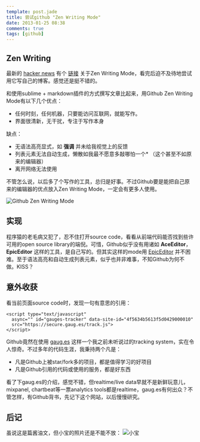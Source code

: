 ```yaml
---
template: post.jade
title: 尝试github "Zen Writing Mode"
date: 2013-01-25 08:38
comments: true
tags: [github]
---
```


## Zen Writing

最新的 [hacker news](http://news.ycombinator.com) 有个 [链接](https://github.com/blog/1379-zen-writing-mode) 关于Zen Writing Mode，看完后迫不及待地尝试用它写自己的博客。感觉还是挺不错的。

和使用sublime + markdown插件的方式撰写文章比起来，用Github Zen Writing Mode有以下几个优点：

* 任何时刻，任何机器，只要能访问互联网，就能写作。
* 界面很清新，无干扰，专注于写作本身

缺点：

* 无语法高亮显式，如 __强调__ 并未给我视觉上的反馈
* 列表元素无法自动生成，懒散如我最不愿意多敲哪怕一个* （这个甚至不如原来的编辑器）
* 离开网络无法使用

不管怎么说，以后多了个写作的工具，总归是好事。不过Github要是能把自己原来的编辑器的优点放入Zen Writing Mode，一定会有更多人使用。

![Github Zen Writing Mode](/assets/img/snapshots/zenwriting.jpg)

<!--more-->

## 实现
程序猿的老毛病又犯了，忍不住打开source code，看看从前端代码能否找到些许可用的open source library的端倪。可惜，Github似乎没有用诸如 **AceEditor**，**EpicEditor** 这样的工具，是自己写的。但其实这样的mode用 [EpicEditor](http://oscargodson.github.com/EpicEditor/) 并不困难。至于语法高亮和自动生成列表元素，似乎也并非难事，不知Github为何不做。KISS？

## 意外收获
看当前页面source code时，发现一句有意思的引用：
```
<script type="text/javascript" 
  async="" id="gauges-tracker" data-site-id="4f5634b5613f5d0429000010" 
  src="https://secure.gaug.es/track.js">
</script>
```

Github竟然在使用 [gaug.es](http://get.gaug.es/) 这样一个我之前未听说过的tracking system，实在令人惊奇。不过多年的代码生涯，我秉持两个凡是：

* 凡是Github上被star/fork多的项目，都是值得学习的好项目
* 凡是Github引用的代码或使用的服务，都是好东西
 
看了下gaug.es的介绍，感觉不错，但realtime/live data早就不是新鲜玩意儿，mixpanel, chartbeat等一票analytics tools都是realtime，gaug.es有何出众？不管怎样，有Github背书，先记下这个网站，以后慢慢研究。

## 后记

虽说这是篇酱油文，但小宝的照片还是不能不放：
![小宝](/assets/img/photos/baby20130124.jpg)
